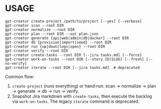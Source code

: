 # USAGE

```
gpt-creator create-project /path/to/project [--yes] [--verbose]
gpt-creator scan --root DIR
gpt-creator normalize --root DIR
gpt-creator plan --root DIR --out plan.json
gpt-creator generate {api|web|admin|db|docker} --root DIR
gpt-creator db {provision|import|seed} --root DIR
gpt-creator run {up|down|logs|open} --root DIR
gpt-creator verify --root DIR
gpt-creator create-tasks --root DIR [--jira tasks.md] [--force]
gpt-creator work-on-tasks --root DIR [--story ID|SLUG] [--fresh] [--no-verify]
gpt-creator iterate --root DIR [--jira tasks.md]  # deprecated
```
Common flow:
1) `create-project` (runs everything) or hand‑run: scan → normalize → plan → generate → db → run → verify.
2) Snapshot Jira markdown with `create-tasks`, then execute the backlog via `work-on-tasks`. The legacy `iterate` command is deprecated.
